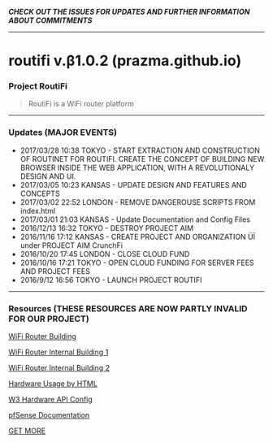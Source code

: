 **_CHECK OUT THE ISSUES FOR UPDATES AND FURTHER INFORMATION ABOUT COMMITMENTS_**

***

# routifi v.β1.0.2 (prazma.github.io)
### Project RoutiFi
>RoutiFi is a WiFi router platform

***

### Updates (MAJOR EVENTS)
* 2017/03/28 10:38 TOKYO - START EXTRACTION AND CONSTRUCTION OF ROUTINET FOR ROUTIFI. CREATE THE CONCEPT OF BUILDING NEW BROWSER INSIDE THE WEB APPLICATION, WITH A REVOLUTIONALY DESIGN AND UI.
* 2017/03/05 10:23 KANSAS - UPDATE DESIGN AND FEATURES AND CONCEPTS
* 2017/03/02 22:52 LONDON - REMOVE DANGEROUSE SCRIPTS FROM index.html
* 2017/03/01 21:03 KANSAS - Update Documentation and Config Files
* 2016/12/13 16:32 TOKYO - DESTROY PROJECT AIM
* 2016/11/16 17:12 KANSAS - CREATE PROJECT AND ORGANIZATION ÜÏ under PROJECT AIM CrunchFi
* 2016/10/20 17:45 LONDON - CLOSE CLOUD FUND
* 2016/10/16 17:21 TOKYO - OPEN CLOUD FUNDING FOR SERVER FEES AND PROJECT FEES
* 2016/9/12 16:56 TOKYO - LAUNCH PROJECT ROUTIFI

***

### Resources (THESE RESOURCES ARE NOW PARTLY INVALID FOR OUR PROJECT)
[WiFi Router Building](https://arstechnica.com/gadgets/2016/04/the-ars-guide-to-building-a-linux-router-from-scratch/)

[WiFi Router Internal Building 1](http://www.hardwaresecrets.com/anatomy-of-a-broadband-router/)

[WiFi Router Internal Building 2](http://www.cisco.com/networkers/nw99_pres/601.pdf)

[Hardware Usage by HTML](http://www.girliemac.com/presentation-slides/html5-mobile-approach/deviceAPIs.html)

[W3 Hardware API Config](https://www.w3.org/2009/dap/)

[pfSense Documentation](https://www.pfsense.org/)

[GET MORE](https://www.bing.com)
